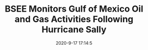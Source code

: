---
"title": "BSEE Monitors Gulf of Mexico Oil and Gas Activities Following Hurricane Sally"
"date": "2020-9-17 17:14:5"
"feed_name": "BSEE"
"feed_website": "https://www.bsee.gov/"
"feed_rss": "https://www.bsee.gov/feed/news-items/rss.xml"
"link": "https://www.bsee.gov/newsroom/latest-news/statements-and-releases/press-releases/bsee-monitors-gulf-of-mexico-oil-and-23"
"file": "_posts/2020-9-17-17-14-5_BSEE_d16fd1a208c8d8e3c46ddd0f229fdbb3cbb39317.md"
"accident": "0"
"drilling": "0"
"dead": "0"
"injured": "0"
---
